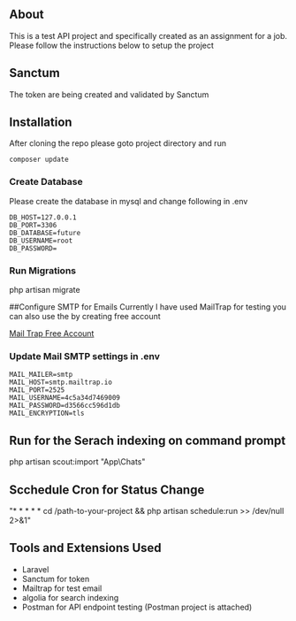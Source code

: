 
## About 

This is a test API project and specifically created as an assignment for a job. Please follow the instructions below to setup the project

## Sanctum 
The token are being created and validated by Sanctum

## Installation  

After cloning the repo please goto project directory and run 
    
    composer update
    
### Create Database

Please create the database in mysql and change following in .env 

    DB_HOST=127.0.0.1
    DB_PORT=3306
    DB_DATABASE=future
    DB_USERNAME=root
    DB_PASSWORD=

### Run Migrations

php artisan migrate

##Configure SMTP for Emails
Currently I have used MailTrap for testing you can also use the by creating free account 

[Mail Trap Free Account ](https://mailtrap.io/public-api)

### Update Mail SMTP settings in .env
	MAIL_MAILER=smtp
	MAIL_HOST=smtp.mailtrap.io
	MAIL_PORT=2525
	MAIL_USERNAME=4c5a34d7469009
	MAIL_PASSWORD=d3566cc596d1db
	MAIL_ENCRYPTION=tls

## Run for the Serach indexing on command prompt
php artisan scout:import "App\Chats"
## Scchedule Cron for Status Change
"* * * * * cd /path-to-your-project && php artisan schedule:run >> /dev/null 2>&1"


## Tools and Extensions Used

* Laravel 
* Sanctum for token
* Mailtrap for test email
* algolia for search indexing
* Postman for API endpoint testing (Postman project is attached)
